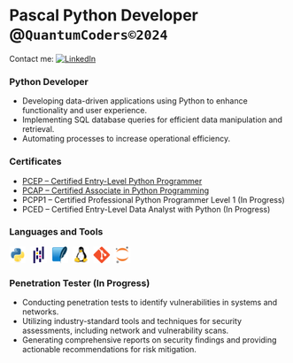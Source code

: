 # Pascal Python Developer @`QuantumCoders©2024`

Contact me: 
[![LinkedIn](https://img.shields.io/badge/LinkedIn-0077B5?logo=linkedin&logoColor=white&style=flat-square)](https://www.linkedin.com/in/pascal-hassenberg-523480332/)

### Python Developer
- Developing data-driven applications using Python to enhance functionality and user experience.
- Implementing SQL database queries for efficient data manipulation and retrieval.
- Automating processes to increase operational efficiency.
  
### Certificates
- [PCEP – Certified Entry-Level Python Programmer](https://verify.openedg.org/?id=ecOO.tezS.EFHk)
- [PCAP – Certified Associate in Python Programming](https://verify.openedg.org/?id=yX9e.69qE.vOKc)
- PCPP1 – Certified Professional Python Programmer Level 1 (In Progress)
- PCED – Certified Entry-Level Data Analyst with Python (In Progress)

### Languages and Tools 

<div>
  <img src="https://raw.githubusercontent.com/devicons/devicon/master/icons/python/python-original.svg" alt="Python" title="Python" class="lt-logo" width="30">&nbsp;
    <img src="https://raw.githubusercontent.com/devicons/devicon/master/icons/pandas/pandas-original.svg" alt="Pandas" title="Pandas" class="lt-logo" width="30">&nbsp;
  <img src="https://raw.githubusercontent.com/devicons/devicon/master/icons/sqlite/sqlite-original.svg" alt="SQLite" title="SQLite" class="lt-logo" width="30">&nbsp;
  <img src="https://raw.githubusercontent.com/devicons/devicon/master/icons/linux/linux-original.svg" alt="Linux" title="Linux" class="lt-logo" width="30">&nbsp;
  <img src="https://raw.githubusercontent.com/devicons/devicon/master/icons/git/git-original.svg" alt="GIT" title="GIT" class="lt-logo" width="30">&nbsp;
  <img src="https://raw.githubusercontent.com/devicons/devicon/master/icons/jupyter/jupyter-original.svg" alt="Jupyter" title="Jupyter" class="lt-logo" width="30">&nbsp;
</div>

### Penetration Tester (In Progress)

- Conducting penetration tests to identify vulnerabilities in systems and networks.
- Utilizing industry-standard tools and techniques for security assessments, including network and vulnerability scans.
- Generating comprehensive reports on security findings and providing actionable recommendations for risk mitigation.
